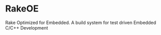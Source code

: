 RakeOE
======

Rake Optimized for Embedded. A build system for test driven Embedded C/C++ Development
